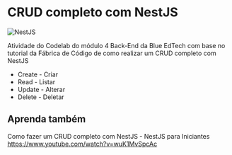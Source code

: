 # CRUD completo com NestJS

![NestJS](https://img.shields.io/badge/nestjs-%23E0234E.svg?style=for-the-badge&logo=nestjs&logoColor=white)

Atividade do Codelab do módulo 4 Back-End da Blue EdTech com base no tutorial da Fábrica de Código de como realizar um CRUD completo com NestJS
- Create - Criar
- Read - Listar
- Update - Alterar
- Delete - Deletar

## Aprenda também
Como fazer um CRUD completo com NestJS - NestJS para Iniciantes
<https://www.youtube.com/watch?v=wuK1MvSpcAc>
